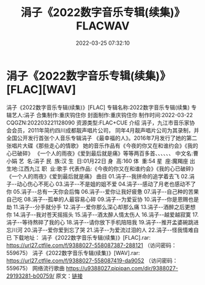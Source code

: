 ﻿---
title: 涓子《2022数字音乐专辑(续集)》FLACWAV
date: 2022-03-25 07:32:10
categories: 新碟专辑、稀有等精品
tags: 华语中文
---
# 涓子《2022数字音乐专辑(续集)》[FLAC][WAV]

涓子《2022数字音乐专辑(续集)》[FLAC]
专辑名称:2022数字音乐专辑(续集)
专辑艺人:涓子
合集制作:重庆钩住你
封面制作:重庆钩住你
制作时间:2022-03-22
CQGZN:202203221128090
资源类型:FLAC+CUE
介绍
涓子，九江市音乐家协会会员，2011年简约四川成都靓声唱片公司，
同年4月靓声唱片公司为其录制，并全国公开发行首张个人音乐专辑涓子
《最幸福的人》。2016年7月发行了她的第二张唱片大碟《那些走心的情歌》
她的音乐作品有《今夜的你又在和谁约会》《我的心已破碎》
《一个人的雨夜》《爱到最后就是痛》等等两百多首、、、、、、
中文名:曹小娟
艺  名:涓子
民  族:汉
生  日:01月22日
身  高:160
体  重:54
星  座:魔羯座
出生地:江西九江
职  业:歌手
代表作品:《今夜的你又在和谁约会》《我的心已破碎》
《一个人的雨夜》《爱到最后就是痛》
曲目
01.涓子--我拼命的追学着去飞
02.涓子--动心伤心不死心
03.涓子--不是姐的姐不爱
04.涓子--感动了月老也感动不了你
05.涓子--总有一天你会后悔
06.涓子--爱你让我好疲惫
07.涓子--自己种的苦果自己吃
08.涓子--孤单的人最容易心碎
09.涓子--为爱妥协
10.涓子--你是恩赐也是劫
11.涓子--分手就分手
12.涓子--爱你那么深心却那么痛
13.涓子--酒醉之后更想你
14.涓子--我对苍天摇摇头
15.涓子--酒太醉人情太伤人
16.涓子--越爱越寂寞
17.涓子--等待熬碎了我的心
18.涓子--请你放下手机陪陪我
19.涓子--推开孟婆碗跳进忘川河
20.涓子--爱你爱到忘了哭
21.涓子--为爱流过泪的人
22.涓子--怪我情难自已
下载地址：
涓子《2022数字音乐专辑(续集)》[FLAC].rar: https://url27.ctfile.com/f/9388027-558087387-288121
（访问密码：559675）
涓子《2022数字音乐专辑(续集)》[WAV].rar: https://url27.ctfile.com/f/9388027-558087419-da9052
（访问密码：559675）
网络流行歌曲
https://u9388027.pipipan.com/dir/9388027-29193281-b00759/
原文：[链接](https://blog.sina.com.cn/s/blog_1647c7e7601030wda.html)
